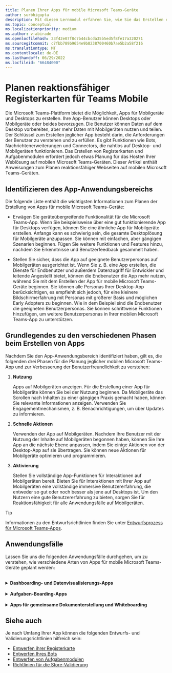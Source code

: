 ```yaml
---
title: Planen Ihrer Apps für mobile Microsoft Teams-Geräte
author: surbhigupta
description: Mit diesem Lernmodul erfahren Sie, wie Sie das Erstellen einer App auf Mobilen Teams planen und verschiedene Phasen zum Erstellen von Apps verstehen.
ms.topic: conceptual
ms.localizationpriority: medium
ms.author: v-abirade
ms.openlocfilehash: 23f42e07f8c7b44cbcda35b5ed5f8fe17a320271
ms.sourcegitcommit: c7fbb789b9654e9b8238700460b7ae5b2a58f216
ms.translationtype: MT
ms.contentlocale: de-DE
ms.lasthandoff: 06/29/2022
ms.locfileid: "66484000"
---
```

# <a name="plan-responsive-tabs-for-teams-mobile"></a>Planen reaktionsfähiger Registerkarten für Teams Mobile

 Die Microsoft Teams-Plattform bietet die Möglichkeit, Apps für Mobilgeräte und Desktops zu erstellen. Ihre App-Benutzer können Desktops oder Mobilgeräte oder beides bevorzugen. Die Benutzer können Daten auf dem Desktop vorbereiten, aber mehr Daten mit Mobilgeräten nutzen und teilen. Der Schlüssel zum Erstellen jeglicher App besteht darin, die Anforderungen der Benutzer zu verstehen und zu erfüllen. Es gibt Funktionen wie Bots, Nachrichtenerweiterungen und Connectors, die nahtlos auf Desktop- und Mobilgeräten funktionieren. Das Erstellen von Registerkarten und Aufgabenmodulen erfordert jedoch etwas Planung für das Hosten Ihrer Weblösung auf mobilen Microsoft Teams-Geräten. Dieser Artikel enthält Anweisungen zum Planen reaktionsfähiger Webseiten auf mobilen Microsoft Teams-Geräten.

## <a name="identify-apps-scope"></a>Identifizieren des App-Anwendungsbereichs

Die folgende Liste enthält die wichtigsten Informationen zum Planen der Erstellung von Apps für mobile Microsoft Teams-Geräte:

* Erwägen Sie geräteübergreifende Funktionalität für die Microsoft Teams-App. Wenn Sie beispielsweise über eine gut funktionierende App für Desktops verfügen, können Sie eine ähnliche App für Mobilgeräte erstellen. Anfangs kann es schwierig sein, die gesamte Desktoplösung für Mobilgeräte anzupassen. Sie können mit einfachen, aber gängigen Szenarien beginnen. Fügen Sie weitere Funktionen und Features hinzu, nachdem Sie Erkenntnisse und Benutzerfeedback gesammelt haben.

* Stellen Sie sicher, dass die App auf geeignete Benutzerpersonas auf Mobilgeräten ausgerichtet ist. Wenn Sie z. B. eine App erstellen, die Dienste für Endbenutzer und außerdem Datenzugriff für Entwickler und leitende Angestellt bietet, können die Endbenutzer die App mehr nutzen, während Sie mit dem Erstellen der App für mobile Microsoft Teams-Geräte beginnen. Sie können alle Personas Ihrer Desktop-App berücksichtigen, es empfiehlt sich jedoch, für eine kleinere Bildschirmerfahrung mit Personas mit größerer Basis und möglichen Early Adopters zu beginnen. Wie in dem Beispiel sind die Endbenutzer die geeigneten Benutzerpersonas. Sie können schrittweise Funktionen hinzufügen, um weitere Benutzerpersonas in Ihrer mobilen Microsoft Teams-App zu unterstützen.

## <a name="understand-different-stages-to-build-apps"></a>Grundlegendes zu den verschiedenen Phasen beim Erstellen von Apps

Nachdem Sie den App-Anwendungsbereich identifiziert haben, gilt es, die folgenden drei Phasen für die Planung jeglicher mobilen Microsoft Teams-App und zur Verbesserung der Benutzerfreundlichkeit zu verstehen:

1. **Nutzung**

   Apps auf Mobilgeräten anzeigen. Für die Erstellung einer App für Mobilgeräte können Sie bei der Nutzung beginnen. Da Mobilgeräte das Scrollen nach Inhalten zu einer gängigen Praxis gemacht haben, können Sie relevante Informationen anzeigen. Verwenden Sie Engagementmechanismen, z. B. Benachrichtigungen, um über Updates zu informieren.

2. **Schnelle Aktionen**

   Verwenden der App auf Mobilgeräten. Nachdem Ihre Benutzer mit der Nutzung der Inhalte auf Mobilgeräten begonnen haben, können Sie Ihre App an die nächste Ebene anpassen, indem Sie einige Aktionen von der Desktop-App auf sie übertragen. Sie können neue Aktionen für Mobilgeräte optimieren und programmieren.

3. **Aktivierung**

   Stellen Sie vollständige App-Funktionen für Interaktionen auf Mobilgeräten bereit. Bieten Sie für Interaktionen mit Ihrer App auf Mobilgeräten eine vollständige immersive Benutzererfahrung, die entweder so gut oder noch besser als jene auf Desktops ist. Um den Nutzern eine gute Benutzererfahrung zu bieten, sorgen Sie für Reaktionsfähigkeit für alle Anwendungsfälle auf Mobilgeräten.

> [!TIP]
> Informationen zu den Entwurfsrichtlinien finden Sie unter [Entwurfsprozess für Microsoft Teams-Apps](design-teams-app-process.md).

## <a name="use-cases"></a>Anwendungsfälle

Lassen Sie uns die folgenden Anwendungsfälle durchgehen, um zu verstehen, wie verschiedene Arten von Apps für mobile Microsoft Teams-Geräte geplant werden:

<br>

<details>

<summary><b>Dashboarding- und Datenvisualisierungs-Apps</b></summary>

Lernen Sie, wie Sie dynamische Registerkarten für Dashboarding- und Datenvisualisierungs-Apps auf der Microsoft Teams-Plattform für Mobilgeräte planen.

Nutzung:

In der ersten Phase können Sie die grundlegendste Nutzungsumgebung implementieren, um Daten anzuzeigen. Der Zweck jeder App in der Domäne besteht darin, Daten zu visualisieren. In Ihrer App können Sie zuletzt auf dem Desktop angezeigte Visualisierungen oder eine Liste aller autorisierten Diagramme für die Benutzer anzeigen. Nach dem Erstellen von Dashboards auf dem Desktop können Benutzer über Mobilgeräte auf die Informationen zugreifen. Sie können eine vom Benutzer ausgewählte detaillierte Ansicht eines beliebigen Diagramms als erweiterte Ansicht auf Ihren Registerkarten oder mithilfe von Aufgabenmodulen anzeigen.

Die folgenden Informationen können ebenfalls angezeigt werden:

* Dashboards und Zusammenfassungen.
* Visuelle Daten, Karten und Infografiken.
* Diagramme, Diagramme und Tabellen.

:::image type="content" source="../../assets/images/app-fundamentals/dashboarding-and-data-visualization-apps-consumption.png" alt-text="Zeigen Sie die Daten in Form einer Visualisierung an.":::

Schnelle Aktionen:

In der zweiten Phase können die Benutzer über die Desktopversion an den vorhandenen Diagrammen und visuellen Elementen arbeiten. Sie können die folgenden Aktionen einbinden:

* Inhalt durchsuchen.
* Filtern von Daten.
* Erstellen von Textmarken

:::image type="content" source="../../assets/images/app-fundamentals/dashboarding-and-data-visualization-apps-quick-actions.png" alt-text="Schnelle Aktionen für das vorhandene Diagramm und die vorhandenen visuellen Elemente.":::

Aktivierung:

In der dritten Phase können Benutzer Inhalte wie Diagramme und Grafiken von Grund auf neu erstellen. Stellen Sie sicher, alle Funktionen in Ihre App für Mobilgeräte zu übertragen. Sie können z. B. Aufgabenmodule verwenden, um den Zugang zu bestimmten Datenelementen mit detaillierten Ansichten zu erleichtern.

Sie können Benutzern folgende Zugriffsoptionen bieten:

* Titel und Beschreibung ändern.
* Fügen Sie Datenelemente ein, um Visualisierungen zu erstellen.
* Freigeben von Visualisierungen in einem Kanal- oder Gruppenchat.

:::image type="content" source="../../assets/images/app-fundamentals/dashboarding-and-data-visualization-apps-enablement.png" alt-text="Ermöglichen Sie Benutzern das Erstellen von Inhalten wie Diagrammgrafiken.":::

<br>

</details>

<br>

<details>

<summary><b>Aufgaben-Boarding-Apps</b></summary>

Lernen Sie, wie Sie dynamische Registerkarten für Aufgaben-Boarding-Apps auf der Microsoft Teams-Plattform für Mobilgeräte planen.

Nutzung:

In der ersten Phase kann Ihre App dem Benutzer die Liste der Aufgaben in einem vertikalen Stapel anzeigen. Stellen Sie bei mehreren Kategorien von Aufgaben – z. B. **Vorgeschlagen**, **Aktiv** und **Geschlossen** – Filter zum Anzeigen gruppierter Aufgaben oder als Überschriften bereit, um die gruppierten Aufgaben anzuzeigen.

:::image type="content" source="../../assets/images/app-fundamentals/taskboarding-apps-consumption.png" alt-text="Zeigt die Liste der Aufgaben in einem vertikalen Stapel an.":::

Schnelle Aktionen:

In der zweiten Phase können Sie den Benutzern folgende Zugriffoptionen in der App bieten:

* Erstellen Sie Aufgaben oder Elemente mit den obligatorischen Feldern, um die kognitive Belastung der Benutzer zu verringern.
* Ändern Sie den Boardtyp oder die Ansicht.
* Überprüfen Sie Aufgaben, indem Sie die Ansicht erweitern.
* Verwenden Sie Aufgabenmodule, um eine detaillierte Ansicht anzuzeigen.
* Verschieben Sie die Aufgaben in verschiedene Kategorien.
* Teilen Sie relevante Aufgaben in Chats und Kanälen über E-Mails und Aktivitätsfeeds.

:::image type="content" source="../../assets/images/app-fundamentals/taskboarding-apps-quick-actions.png" alt-text="Erstellen Sie Aufgaben, um die kognitive Belastung der Benutzer zu reduzieren.":::

Aktivierung:

In der dritten Phase können Sie die Benutzererfahrung um die folgenden Aktivitäten erweitern:

* Fügen Sie neue Projekte und Boards hinzu.
* Fügen Sie verschiedene Kategorien hinzu, z. B. **"Vorgeschlagen**", " **Aktiv"** und "Geschlossen", und ändern **Sie** sie.
* Konfigurieren Sie die Aufgaben für Kommentare, Anlagen und andere komplexe Features.

:::image type="content" source="../../assets/images/app-fundamentals/taskboarding-apps-enablement.png" alt-text="Aktivieren Sie die Benutzeroberfläche, indem Sie Projekte und Boards hinzufügen.":::

<br>

</details>

<br>

<details>

<summary><b>Apps für gemeinsame Dokumenterstellung und Whiteboarding</b></summary>

Lernen Sie, wie Sie dynamische Registerkarten für Apps für die gemeinsame Dokumenterstellung und das Whiteboarding auf der Microsoft Teams-Plattform für Mobilgeräte planen.

Nutzung:

In der ersten Phase können Sie eine Desktoplösung in Betracht ziehen, um die Inhalte und Ressourcen in Ihrer App anzuzeigen.  Sie können die folgenden Funktionen anzeigen:

* Kommentare oder Feedback.
* Vergrößern oder Verkleinern.
* Aktuelle Phase oder Fortschritt eines ausstehenden Dokuments.

:::image type="content" source="../../assets/images/app-fundamentals/coauthoring-and-whiteboarding-apps-consumption.png" alt-text="Zeigt Inhalte und Ressourcen in der Desktopoberfläche an.":::

Schnelle Aktionen:

In der zweiten Phase können Sie die folgenden Aktionen einführen:

* Erstellen Sie eine neue Tafel für die Zusammenarbeit oder neue Dokumente zum Signieren.
* Teilen Sie Boards intern und auch mit Gästen.
* Konfigurieren sie Administratorberechtigungen.

> [!TIP]
> Sie machen Aktionen verfügbar, die auf den kleinen Bildschirmen einfach angezeigt werden können.

:::image type="content" source="../../assets/images/app-fundamentals/coauthoring-and-whiteboarding-apps-quick-actions.png" alt-text="Führt ein, um ein neues Board für die Zusammenarbeit zu erstellen.":::

Aktivierung:

Stellen Sie in der dritten Phase ihren Benutzern eine vollständige Lösung bereit. Sie können die Benutzererfahrung um die folgenden Aktivitäten erweitern:

* Hinzufügen von Text, Formen und schnellen Notizen.
* Navigieren sie durch Inhalte.
* Fügen Sie Ebenen und Filter hinzu.
* Löschen, Rückgängigmachen und Wiederholen von Vorgängen.
* Zugreifen auf Kamera und Mikrofon mit JS SDK-APIs. Weitere Informationen zu Gerätefunktionen finden Sie in der [Übersicht über Gerätefunktionen](../device-capabilities/device-capabilities-overview.md).

:::image type="content" source="../../assets/images/app-fundamentals/coauthoring-and-whiteboarding-apps-enablement.png" alt-text="Aktivieren Sie die Benutzererfahrung, indem Sie Textformen und schnelle Notizen und andere Funktionen hinzufügen.":::

<br>

</details>

## <a name="see-also"></a>Siehe auch

Je nach Umfang Ihrer App können die folgenden Entwurfs- und Validierungsrichtlinien hilfreich sein:

* [Entwerfen ihrer Registerkarte](../../tabs/design/tabs.md)
* [Entwerfen Ihres Bots](../../bots/design/bots.md)
* [Entwerfen von Aufgabenmodulen](../..//task-modules-and-cards/task-modules/design-teams-task-modules.md)
* [Richtlinien für die Store-Validierung](../deploy-and-publish/appsource/prepare/teams-store-validation-guidelines.md)
